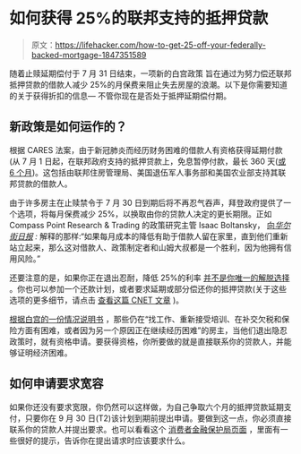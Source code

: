 # 如何获得 25%的联邦支持的抵押贷款

> 原文：<https://lifehacker.com/how-to-get-25-off-your-federally-backed-mortgage-1847351589>

随着止赎延期偿付于 7 月 31 日结束，一项新的白宫政策 旨在通过为努力偿还联邦抵押贷款的借款人减少 25%的月保费来阻止失去房屋的浪潮。以下是你需要知道的关于获得折扣的信息— 不管你现在是否处于抵押延期偿付期。



## 新政策是如何运作的？

根据 CARES 法案，由于新冠肺炎而经历财务困难的借款人有资格获得延期付款(从 7 月 1 日起，在联邦政府支持的抵押贷款上，免息暂停付款，最长 360 天([或 6 个月](https://www.cnet.com/personal-finance/mortgages/mortgage-forbearance-period-extended-new-protections-run-through-september-2021/))。这包括由联邦住房管理局、美国退伍军人事务部和美国农业部支持其联邦贷款的借款人。

由于许多房主在止赎禁令于 7 月 30 日到期后将不再忍气吞声，拜登政府提供了一个选项，将每月保费减少 25%，以换取由你的贷款人决定的更长期限。正如 Compass Point Research & Trading 的政策研究主管 Isaac Boltansky， [向*华尔街日报*](https://www.wsj.com/articles/new-aid-planned-for-mortgage-borrowers-at-risk-of-foreclosure-11627032601?mod=latest_headlines) *:* 解释的那样:“如果每月成本的降低有助于借款人留在家里，直到他们重新站立起来，那么这对借款人、政策制定者和山姆大叔都是一个胜利，因为他拥有信用风险。”

还要注意的是，如果你正在退出忍耐，降低 25%的利率 [并不是你唯一的解脱选择](https://www.bankrate.com/mortgages/forbearance-repayment-options/) 。你也可以参加一个还款计划，或者要求延期或部分偿还你的抵押贷款(关于这些选项的更多细节，请点击 [查看这篇 CNET 文章](https://www.cnet.com/google-amp/news/mortgage-forbearance-period-extended-new-protections-run-through-september-2021/) )。

[根据白宫的一份情况说明书](https://www.whitehouse.gov/briefing-room/statements-releases/2021/07/23/fact-sheet-biden-administration-announces-additional-actions-to-prevent-foreclosures/) ，那些仍在“找工作、重新接受培训、在补交欠税和保险方面有困难，或者因为另一个原因正在继续经历困难”的房主，当他们退出隐忍政策时，就有资格申请。要获得资格，你所要做的就是直接联系你的贷款人，并能够证明经济困难。

## 如何申请要求宽容

如果你还没有要求宽限，你仍然可以这样做，为自己争取六个月的抵押贷款延期支付，只要你在 9 月 30 日(T2)该计划到期前提出申请。要做到这一点，你必须直接联系你的贷款人并提出要求。也可以看看这个 [消费者金融保护局页面](https://www.consumerfinance.gov/coronavirus/mortgage-and-housing-assistance/help-for-homeowners/request-forbearance-or-mortgage-relief/) ，里面有一些很好的提示，告诉你在提出请求时应该要求什么。